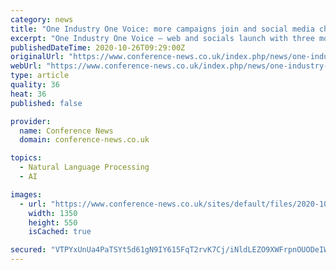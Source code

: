 ```yaml
---
category: news
title: "One Industry One Voice: more campaigns join and social media channels launch"
excerpt: "One Industry One Voice – web and socials launch with three more key campaigns aligning to boost unique cross-industry mandate. One Industry One Voice is a coalition of events in"
publishedDateTime: 2020-10-26T09:29:00Z
originalUrl: "https://www.conference-news.co.uk/index.php/news/one-industry-one-voice-more-campaigns-join-and-social-media-channels-launch"
webUrl: "https://www.conference-news.co.uk/index.php/news/one-industry-one-voice-more-campaigns-join-and-social-media-channels-launch"
type: article
quality: 36
heat: 36
published: false

provider:
  name: Conference News
  domain: conference-news.co.uk

topics:
  - Natural Language Processing
  - AI

images:
  - url: "https://www.conference-news.co.uk/sites/default/files/2020-10/oiov_banner_1350x550px.jpg"
    width: 1350
    height: 550
    isCached: true

secured: "VTPYxUnUa4PaTSYt5d61gN9IY615FqT2rvK7Cj/iNldLEZO9XWFrpnOUODeIWOFcfocf7bPbsesOTAthdH6yfSp2fCoruDqBaJrG2GPyIYeKrBa0nQ2RtR4DcSmPqQoII2Xr8zKtI0pQeXLRoxXq4EbH4yLsIW7cSgGJ4NHS6aUZ5pIA5CICkI6tqTpri5pq+O4QLo4z5sHQj4tFNSw88dUc4/3Ea/zqXXdbNnxfTLdWv4OghkNbp4abIgUzLXKlA+YP+vpmg7SIFNo/ptQnzHtis8ZsWsAb/KZCsY6j+pKc3MdCvZf1KG8Uh9+F8RRX2dNiLtYEV/zvhKd83VedsOosms1xiYapSyAy/GlqZi4=;tZPSVvz1QeZF/s5XkeEylQ=="
---
```


